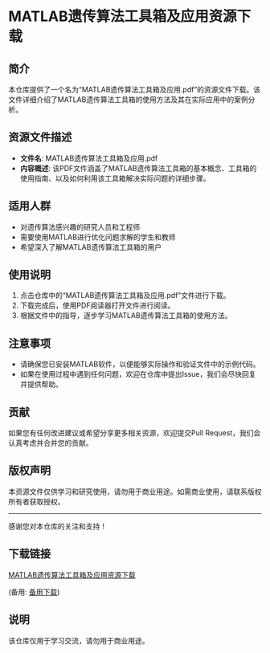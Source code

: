 # MATLAB遗传算法工具箱及应用资源下载

## 简介

本仓库提供了一个名为“MATLAB遗传算法工具箱及应用.pdf”的资源文件下载。该文件详细介绍了MATLAB遗传算法工具箱的使用方法及其在实际应用中的案例分析。

## 资源文件描述

- **文件名**: MATLAB遗传算法工具箱及应用.pdf
- **内容概述**: 该PDF文件涵盖了MATLAB遗传算法工具箱的基本概念、工具箱的使用指南、以及如何利用该工具箱解决实际问题的详细步骤。

## 适用人群

- 对遗传算法感兴趣的研究人员和工程师
- 需要使用MATLAB进行优化问题求解的学生和教师
- 希望深入了解MATLAB遗传算法工具箱的用户

## 使用说明

1. 点击仓库中的“MATLAB遗传算法工具箱及应用.pdf”文件进行下载。
2. 下载完成后，使用PDF阅读器打开文件进行阅读。
3. 根据文件中的指导，逐步学习MATLAB遗传算法工具箱的使用方法。

## 注意事项

- 请确保您已安装MATLAB软件，以便能够实际操作和验证文件中的示例代码。
- 如果在使用过程中遇到任何问题，欢迎在仓库中提出Issue，我们会尽快回复并提供帮助。

## 贡献

如果您有任何改进建议或希望分享更多相关资源，欢迎提交Pull Request，我们会认真考虑并合并您的贡献。

## 版权声明

本资源文件仅供学习和研究使用，请勿用于商业用途。如需商业使用，请联系版权所有者获取授权。

---

感谢您对本仓库的关注和支持！

## 下载链接
[MATLAB遗传算法工具箱及应用资源下载](https://pan.quark.cn/s/0ce34e933455) 

(备用: [备用下载](https://pan.baidu.com/s/1mbwfAarHF0nnPflXQ8s-IQ?pwd=phht))

## 说明

该仓库仅用于学习交流，请勿用于商业用途。
